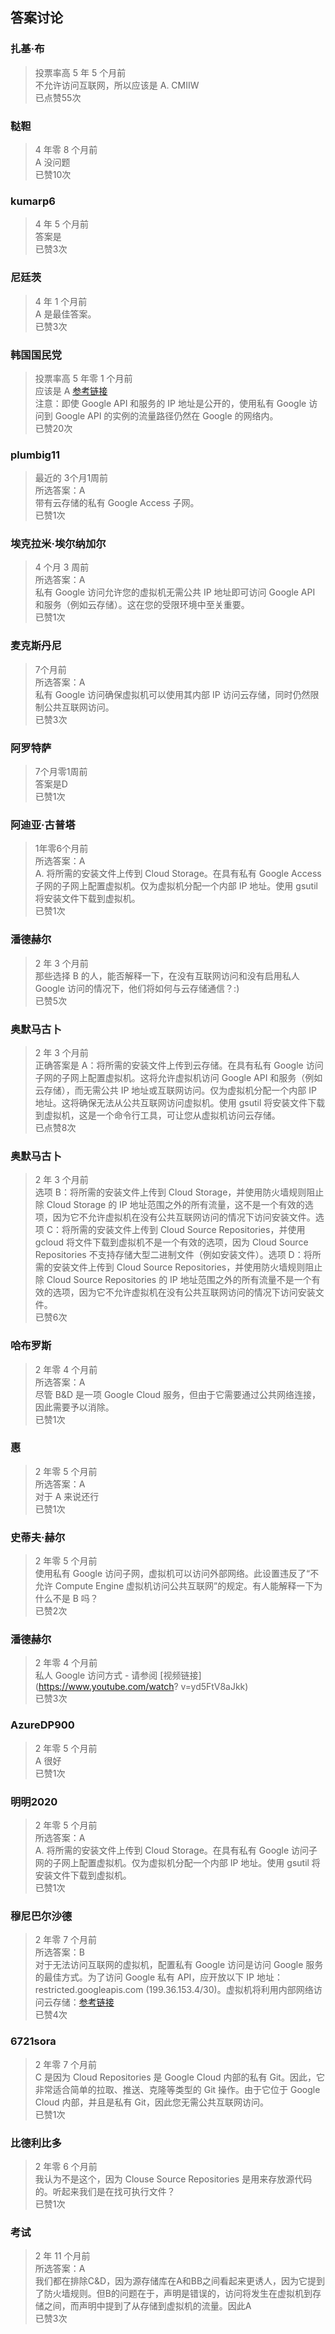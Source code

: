 ## 答案讨论
  
  ### 扎基·布
  > 投票率高 5 年 5 个月前  
  > 不允许访问互联网，所以应该是 A. CMIIW  
  > 已点赞55次
  
  ### 鞑靼
  > 4 年零 8 个月前  
  > A 没问题  
  > 已赞10次
  
  ### kumarp6
  > 4 年 5 个月前  
  > 答案是  
  > 已赞3次
  
  ### 尼廷茨
  > 4 年 1 个月前  
  > A 是最佳答案。  
  > 已赞3次
  
  ### 韩国国民党
  > 投票率高 5 年零 1 个月前  
  > 应该是 A [参考链接](https://cloud.google.com/vpc/docs/configure-private-services-access)  
  > 注意：即使 Google API 和服务的 IP 地址是公开的，使用私有 Google 访问到 Google API 的实例的流量路径仍然在 Google 的网络内。  
  > 已赞20次
  
  ### plumbig11
  > 最近的 3个月1周前  
  > 所选答案：A  
  > 带有云存储的私有 Google Access 子网。  
  > 已赞1次
  
  ### 埃克拉米·埃尔纳加尔
  > 4 个月 3 周前  
  > 所选答案：A  
  > 私有 Google 访问允许您的虚拟机无需公共 IP 地址即可访问 Google API 和服务（例如云存储）。这在您的受限环境中至关重要。  
  > 已赞1次
  
  ### 麦克斯丹尼
  > 7个月前  
  > 所选答案：A  
  > 私有 Google 访问确保虚拟机可以使用其内部 IP 访问云存储，同时仍然限制公共互联网访问。  
  > 已赞3次
  
  ### 阿罗特萨
  > 7个月零1周前  
  > 答案是D  
  > 已赞1次
  
  ### 阿迪亚·古普塔
  > 1年零6个月前  
  > 所选答案：A  
  > A. 将所需的安装文件上传到 Cloud Storage。在具有私有 Google Access 子网的子网上配置虚拟机。仅为虚拟机分配一个内部 IP 地址。使用 gsutil 将安装文件下载到虚拟机。  
  > 已赞1次
  
  ### 潘德赫尔
  > 2 年 3 个月前  
  > 那些选择 B 的人，能否解释一下，在没有互联网访问和没有启用私人 Google 访问的情况下，他们将如何与云存储通信？:)  
  > 已赞5次
  
  ### 奥默马古卜
  > 2 年 3 个月前  
  > 正确答案是 A：将所需的安装文件上传到云存储。在具有私有 Google 访问子网的子网上配置虚拟机。这将允许虚拟机访问 Google API 和服务（例如云存储），而无需公共 IP 地址或互联网访问。仅为虚拟机分配一个内部 IP 地址。这将确保无法从公共互联网访问虚拟机。使用 gsutil 将安装文件下载到虚拟机，这是一个命令行工具，可让您从虚拟机访问云存储。  
  > 已点赞8次
  
  ### 奥默马古卜
  > 2 年 3 个月前  
  > 选项 B：将所需的安装文件上传到 Cloud Storage，并使用防火墙规则阻止除 Cloud Storage 的 IP 地址范围之外的所有流量，这不是一个有效的选项，因为它不允许虚拟机在没有公共互联网访问的情况下访问安装文件。选项 C：将所需的安装文件上传到 Cloud Source Repositories，并使用 gcloud 将文件下载到虚拟机不是一个有效的选项，因为 Cloud Source Repositories 不支持存储大型二进制文件（例如安装文件）。选项 D：将所需的安装文件上传到 Cloud Source Repositories，并使用防火墙规则阻止除 Cloud Source Repositories 的 IP 地址范围之外的所有流量不是一个有效的选项，因为它不允许虚拟机在没有公共互联网访问的情况下访问安装文件。  
  > 已赞6次
  
  ### 哈布罗斯
  > 2 年零 4 个月前  
  > 所选答案：A  
  > 尽管 B&D 是一项 Google Cloud 服务，但由于它需要通过公共网络连接，因此需要予以消除。  
  > 已赞1次
  
  ### 惠
  > 2 年零 5 个月前  
  > 所选答案：A  
  > 对于 A 来说还行  
  > 已赞1次
  
  ### 史蒂夫·赫尔
  > 2 年零 5 个月前  
  > 使用私有 Google 访问子网，虚拟机可以访问外部网络。此设置违反了“不允许 Compute Engine 虚拟机访问公共互联网”的规定。有人能解释一下为什么不是 B 吗？  
  > 已赞2次
  
  ### 潘德赫尔
  > 2 年零 4 个月前  
  > 私人 Google 访问方式 - 请参阅 [视频链接](https://www.youtube.com/watch?      v=yd5FtV8aJkk)  
  > 已赞3次
  
  ### AzureDP900
  > 2 年零 5 个月前  
  > A 很好  
  > 已赞1次
  
  ### 明明2020
  > 2 年零 5 个月前  
  > 所选答案：A  
  > A. 将所需的安装文件上传到 Cloud Storage。在具有私有 Google 访问子网的子网上配置虚拟机。仅为虚拟机分配一个内部 IP 地址。使用 gsutil 将安装文件下载到虚拟机。  
  > 已赞1次
  
  ### 穆尼巴尔沙德
  > 2 年零 7 个月前  
  > 所选答案：B  
  > 对于无法访问互联网的虚拟机，配置私有 Google 访问是访问 Google 服务的最佳方式。为了访问 Google 私有 API，应开放以下 IP 地址：restricted.googleapis.com (199.36.153.4/30)。虚拟机将利用内部网络访问云存储：[参考链接](https://cloud.google.com/vpc/docs/configure-private-google-access)  
  > 已赞4次
  
  ### 6721sora
  > 2 年零 7 个月前  
  > C 是因为 Cloud Repositories 是 Google Cloud 内部的私有 Git。因此，它非常适合简单的拉取、推送、克隆等类型的 Git 操作。由于它位于 Google Cloud 内部，并且是私有 Git，因此您无需公共互联网访问。  
  > 已赞1次
  
  ### 比德利比多
  > 2 年零 6 个月前  
  > 我认为不是这个，因为 Clouse Source Repositories 是用来存放源代码的。听起来我们是在找可执行文件？  
  > 已赞1次
  
  ### 考试
  > 2 年 11 个月前  
  > 所选答案：A  
  > 我们都在排除C&D，因为源存储库在A和BB之间看起来更诱人，因为它提到了防火墙规则。但B的问题在于，声明是错误的，访问将发生在虚拟机到存储之间，而声明中提到了从存储到虚拟机的流量。因此A  
  > 已赞3次
  